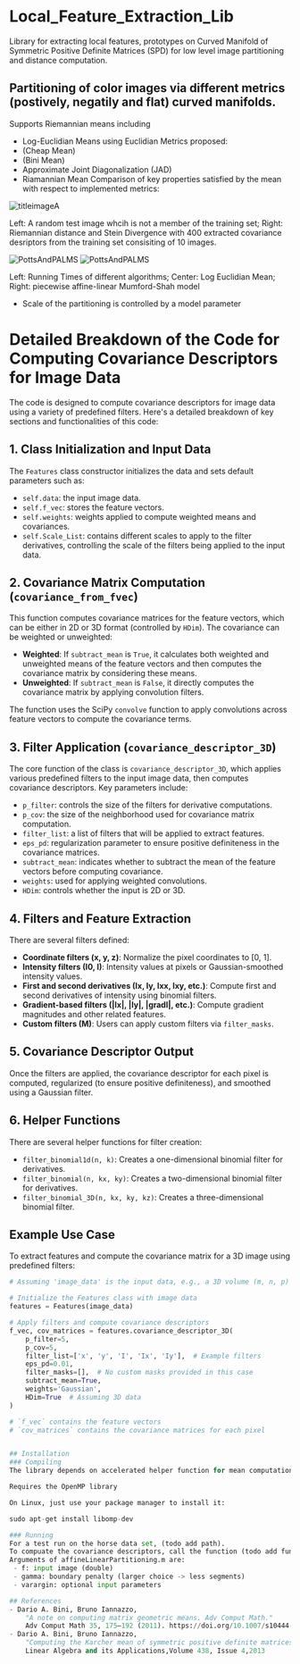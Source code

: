 # Local_Feature_Extraction_Lib
Library for extracting local features, prototypes on Curved Manifold of Symmetric Positive Definite Matrices (SPD) for low level image partitioning and distance computation. 

## Partitioning of color images via different metrics (postively, negatily and flat) curved manifolds. 
Supports Riemannian means including 
   - Log-Euclidian Means using Euclidian Metrics proposed: 
   - (Cheap Mean)
   - (Bini Mean)
   - Approximate Joint Diagonalization (JAD)
   - Riamannian Mean
   Comparison of key properties satisfied by the mean with respect to implemented metrics:

   ![titleimageA](/docs/Mean_Prop.png)
   
   Left: A random test image whcih is not a member of the training set; Right: Riemannian distance and Stein Divergence with $400$ extracted covariance desriptors from the training set consisiting of 10 images. 
 
   ![PottsAndPALMS](/docs/Vis_Deep.png)
   ![PottsAndPALMS](/docs/Deep_Cov_Vis.png)
   
   Left: Running Times of different algorithms; Center: Log Euclidian Mean; Right: piecewise affine-linear Mumford-Shah model
   
   - Scale of the partitioning is controlled by a model parameter

  # Detailed Breakdown of the Code for Computing Covariance Descriptors for Image Data

The code is designed to compute covariance descriptors for image data using a variety of predefined filters. Here's a detailed breakdown of key sections and functionalities of this code:

## 1. Class Initialization and Input Data

The `Features` class constructor initializes the data and sets default parameters such as:

- `self.data`: the input image data.
- `self.f_vec`: stores the feature vectors.
- `self.weights`: weights applied to compute weighted means and covariances.
- `self.Scale_List`: contains different scales to apply to the filter derivatives, controlling the scale of the filters being applied to the input data.

## 2. Covariance Matrix Computation (`covariance_from_fvec`)

This function computes covariance matrices for the feature vectors, which can be either in 2D or 3D format (controlled by `HDim`). The covariance can be weighted or unweighted:

- **Weighted**: If `subtract_mean` is `True`, it calculates both weighted and unweighted means of the feature vectors and then computes the covariance matrix by considering these means.
- **Unweighted**: If `subtract_mean` is `False`, it directly computes the covariance matrix by applying convolution filters.

The function uses the SciPy `convolve` function to apply convolutions across feature vectors to compute the covariance terms.

## 3. Filter Application (`covariance_descriptor_3D`)

The core function of the class is `covariance_descriptor_3D`, which applies various predefined filters to the input image data, then computes covariance descriptors. Key parameters include:

- `p_filter`: controls the size of the filters for derivative computations.
- `p_cov`: the size of the neighborhood used for covariance matrix computation.
- `filter_list`: a list of filters that will be applied to extract features.
- `eps_pd`: regularization parameter to ensure positive definiteness in the covariance matrices.
- `subtract_mean`: indicates whether to subtract the mean of the feature vectors before computing covariance.
- `weights`: used for applying weighted convolutions.
- `HDim`: controls whether the input is 2D or 3D.

## 4. Filters and Feature Extraction

There are several filters defined:

- **Coordinate filters (x, y, z)**: Normalize the pixel coordinates to [0, 1].
- **Intensity filters (I0, I)**: Intensity values at pixels or Gaussian-smoothed intensity values.
- **First and second derivatives (Ix, Iy, Ixx, Ixy, etc.)**: Compute first and second derivatives of intensity using binomial filters.
- **Gradient-based filters (|Ix|, |Iy|, |gradI|, etc.)**: Compute gradient magnitudes and other related features.
- **Custom filters (M)**: Users can apply custom filters via `filter_masks`.

## 5. Covariance Descriptor Output

Once the filters are applied, the covariance descriptor for each pixel is computed, regularized (to ensure positive definiteness), and smoothed using a Gaussian filter.

## 6. Helper Functions

There are several helper functions for filter creation:

- `filter_binomial1d(n, k)`: Creates a one-dimensional binomial filter for derivatives.
- `filter_binomial(n, kx, ky)`: Creates a two-dimensional binomial filter for derivatives.
- `filter_binomial_3D(n, kx, ky, kz)`: Creates a three-dimensional binomial filter.

## Example Use Case

To extract features and compute the covariance matrix for a 3D image using predefined filters:

```python
# Assuming 'image_data' is the input data, e.g., a 3D volume (m, n, p)

# Initialize the Features class with image data
features = Features(image_data)

# Apply filters and compute covariance descriptors
f_vec, cov_matrices = features.covariance_descriptor_3D(
    p_filter=5, 
    p_cov=5, 
    filter_list=['x', 'y', 'I', 'Ix', 'Iy'],  # Example filters
    eps_pd=0.01, 
    filter_masks=[],  # No custom masks provided in this case
    subtract_mean=True, 
    weights='Gaussian', 
    HDim=True  # Assuming 3D data
)

# `f_vec` contains the feature vectors
# `cov_matrices` contains the covariance matrices for each pixel


## Installation
### Compiling
The library depends on accelerated helper function for mean computation in cython that needs to be compiled before execution. For compilation, cd into the 'src/Covariance_Descritor/' folder and run make all

Requires the OpenMP library

On Linux, just use your package manager to install it:

sudo apt-get install libomp-dev

### Running
For a test run on the horse data set, (todo add path). 
To compuate the covariance descriptors, call the function (todo add function) with the arguments
Arguments of affineLinearPartitioning.m are:
 - f: input image (double)
 - gamma: boundary penalty (larger choice -> less segments)
 - varargin: optional input parameters

## References
- Dario A. Bini, Bruno Iannazzo,
    "A note on computing matrix geometric means. Adv Comput Math."
    Adv Comput Math 35, 175–192 (2011). https://doi.org/10.1007/s10444-010-9165-0
- Dario A. Bini, Bruno Iannazzo,
    "Computing the Karcher mean of symmetric positive definite matrices."
    Linear Algebra and its Applications,Volume 438, Issue 4,2013